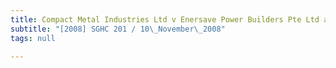 ```yaml
---
title: Compact Metal Industries Ltd v Enersave Power Builders Pte Ltd and Others
subtitle: "[2008] SGHC 201 / 10\_November\_2008"
tags: null

---
```


